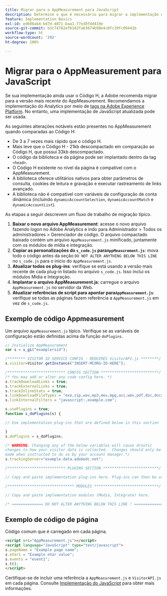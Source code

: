 ```yaml
---
title: Migrar para o AppMeasurement para JavaScript
description: Determine o que é necessário para migrar a implementação do Código H.
feature: Implementation Basics
exl-id: ed606ab4-bd7d-4871-baa1-77e30fdd419e
source-git-commit: b3c74782ef6183fa63674b98e4c0fc39fc09441b
workflow-type: ht
source-wordcount: '292'
ht-degree: 100%

---
```


# Migrar para o AppMeasurement para JavaScript

Se sua implementação ainda usar o Código H, a Adobe recomenda migrar para a versão mais recente do AppMeasurement. Recomendamos a implementação do Analytics por meio de [tags na Adobe Experience Platform](../launch/overview.md). No entanto, uma implementação de JavaScript atualizada pode ser usada.

As seguintes alterações notáveis estão presentes no AppMeasurement quando comparadas ao Código H:

* De 3 a 7 vezes mais rápido que o código H.
* Mais leve que o Código H - 21kb descompactado em comparação ao Código H, que possui 33kb descompactado.
* O código da biblioteca e da página pode ser implantado dentro da tag `<head>`.
* O Código H existente no nível da página é compatível com o AppMeasurement.
* A biblioteca oferece utilitários nativos para obter parâmetros de consulta, cookies de leitura e gravação e executar rastreamento de links avançado.
* A biblioteca não é compatível com variáveis de configuração de conta dinâmica (incluindo `dynamicAccountSelection`, `dynamicAccountMatch` e `dynamicAccountList`).

As etapas a seguir descrevem um fluxo de trabalho de migração típico.

1. **Baixar o novo arquivo AppMeasurement**: acesse o novo arquivo fazendo logon no Adobe Analytics e indo para Administrador > Todos os administradores > Gerenciador de código. O arquivo compactado baixado contém um arquivo `AppMeasurement.js` minificado, juntamente com os módulos de mídia e integração.
1. **Copiar as personalizações do `s_code.js` para`AppMeasurement.js`**: mova todo o código antes da seção `DO NOT ALTER ANYTHING BELOW THIS LINE` no `s_code.js` para o início do `AppMeasurement.js`.
1. **Atualizar todos os plug-ins**: verifique se está usando a versão mais recente de cada plug-in listado no arquivo `s_code.js`. Isso inclui os módulos Mídia e Integração.
1. **Implantar o arquivo AppMeasurement.js**: carregue o arquivo `AppMeasurement.js` no servidor da Web.
1. **Atualizar referências de script para apontar para`AppMeasurement.js`**: verifique se todas as páginas fazem referência a `AppMeasurement.js` em vez de `s_code.js`.

## Exemplo de código Appmeasurement

Um arquivo `AppMeasurement.js` típico. Verifique se as variáveis de configuração estão definidas acima da função `doPlugins`.

```js
// Initialize AppMeasurement
var s = s_gi("examplersid");

/******** VISITOR ID SERVICE CONFIG - REQUIRES VisitorAPI.js ********/;
s.visitor=Visitor.getInstance("INSERT-MCORG-ID-HERE");

/************************** CONFIG SECTION **************************/;
/* You may add or alter any code config here. */
s.trackDownloadLinks = true;
s.trackExternalLinks = true;
s.trackInlineStats = true;
s.linkDownloadFileTypes = "exe,zip,wav,mp3,mov,mpg,avi,wmv,pdf,doc,docx,xls,xlsx,ppt,pptx";
s.linkInternalFilters = "javascript:,example.com";

s.usePlugins = true;
function s_doPlugins(s) {

// Use implementation plug-ins that are defined below in this section

}
s.doPlugins = s_doPlugins;

/* WARNING: Changing any of the below variables will cause drastic
changes to how your visitor data is collected.  Changes should only be
made when instructed to do so by your account manager.*/
s.trackingServer="example.data.adobedc.net";

/************************** PLUGINS SECTION *************************/

// Copy and paste implementation plug-ins here. Plug-ins can then be used in the s_doPlugins(s) function above

/****************************** MODULES *****************************/

// Copy and paste implementation modules (Media, Integrate) here.

/* ============== DO NOT ALTER ANYTHING BELOW THIS LINE ! ===============  */
```

## Exemplo de código de página

Código comum que é carregado em cada página.

```html
<script src="AppMeasurement.js"></script>
<script language="JavaScript" type="text/javascript">
s.pageName = "Example page name";
s.eVar1 = "Example eVar value";
s.events = "event1";
s.t();
</script>
```

Certifique-se de incluir uma referência a `AppMeasurement.js` e `VisitorAPI.js` em cada página. Consulte [Implementação do JavaScript](/help/implement/js/overview.md) para obter mais informações.
